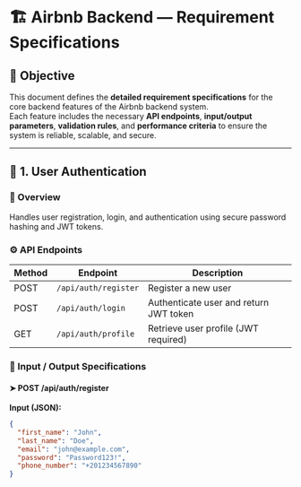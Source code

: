 # 🏗️ Airbnb Backend — Requirement Specifications

## 📘 Objective
This document defines the **detailed requirement specifications** for the core backend features of the Airbnb backend system.  
Each feature includes the necessary **API endpoints**, **input/output parameters**, **validation rules**, and **performance criteria** to ensure the system is reliable, scalable, and secure.

---

## 🔐 1. User Authentication

### 📖 Overview
Handles user registration, login, and authentication using secure password hashing and JWT tokens.

### ⚙️ API Endpoints

| Method | Endpoint | Description |
|--------|-----------|-------------|
| POST | `/api/auth/register` | Register a new user |
| POST | `/api/auth/login` | Authenticate user and return JWT token |
| GET | `/api/auth/profile` | Retrieve user profile (JWT required) |

### 🧩 Input / Output Specifications

#### ➤ **POST /api/auth/register**
**Input (JSON):**
```json
{
  "first_name": "John",
  "last_name": "Doe",
  "email": "john@example.com",
  "password": "Password123!",
  "phone_number": "+201234567890"
}

